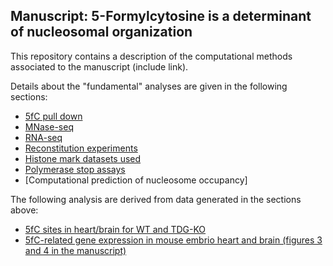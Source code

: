 ## Manuscript: 5-Formylcytosine is a determinant of nucleosomal organization

This repository contains a description of the computational methods associated to the manuscript (include link).

Details about the "fundamental" analyses are given in the following sections:

-   [5fC pull down](5fC_pull_down/README.md)
-   [MNase-seq](MNase-seq/README.md)
-   [RNA-seq](RNA-seq/README.md)
-   [Reconstitution experiments](Reconstitution_experiments/README.md)
-   [Histone mark datasets used](Histone_marks_datasets/README.md)
-   [Polymerase stop assays](Polymerase_stop_assays/README.md)
-   [Computational prediction of nucleosome occupancy]

The following analysis are derived from data generated in the sections above:

-   [5fC sites in heart/brain for WT and TDG-KO](5fC_sites_in_heart_brain_WT_and_TDG_KO/README.md)
-   [5fC-related gene expression in mouse embrio heart and brain (figures 3 and 4 in the manuscript)](5fC_related_expression_in_heart_and_brain/README.md)
